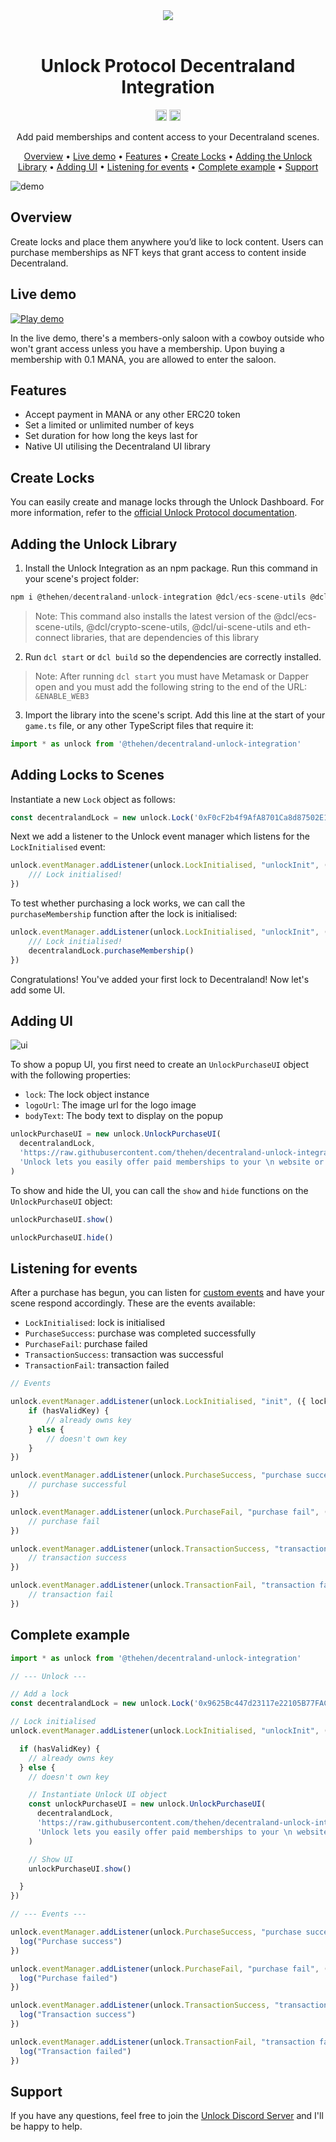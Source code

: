 
<div align="center">
  <img src="https://github.com/thehen/decentraland-unlock-integration/blob/readme/docs/img/logo.png?raw=true"><br><br>
  <h1>
    Unlock Protocol Decentraland Integration
  </h1>

<p align="center">
  <a href="https://badge.fury.io/js/%40thehen%2Fdecentraland-unlock-integration"><img src="https://badge.fury.io/js/%40thehen%2Fdecentraland-unlock-integration.svg" alt="npm version" height="18"></a>
  <a href="https://badge.fury.io/js/%40thehen%2Fdecentraland-unlock-integration"><img src="https://img.shields.io/badge/License-Apache%202.0-blue.svg" alt="License Apache 2.0" height="18"></a>
</p>

  <p>Add paid memberships and content access to your Decentraland scenes.</p>
</div>

<p align="center">
  <a href="#overview">Overview</a> •
  <a href="#live-demo">Live demo</a> •
  <a href="#features">Features</a> •
  <a href="#create-locks">Create Locks</a> •
  <a href="#adding-the-unlock-library">Adding the Unlock Library</a> •
  <a href="#adding-ui">Adding UI</a> •
  <a href="#listening-for-events">Listening for events</a> •
  <a href="#complete-example">Complete example</a> •
  <a href="#support">Support</a>
</p>

![demo](https://github.com/thehen/decentraland-unlock-integration/blob/readme/docs/img/demo.gif?raw=true)

## Overview

Create locks and place them anywhere you’d like to lock content. Users can purchase memberships as NFT keys that grant access to content inside Decentraland.

## Live demo

<a href="https://play.decentraland.org/?position=39,-64"><img src="https://github.com/thehen/decentraland-unlock-integration/blob/readme/docs/img/playdemo.png?raw=true" alt="Play demo"></a>

In the live demo, there's a members-only saloon with a cowboy outside who won't grant access unless you have a membership. Upon buying a membership with 0.1 MANA, you are allowed to enter the saloon.

## Features 
- Accept payment in MANA or any other ERC20 token
- Set a limited or unlimited number of keys 
- Set duration for how long the keys last for
- Native UI utilising the Decentraland UI library

## Create Locks

You can easily create and manage locks through the Unlock Dashboard. For more information, refer to the [official Unlock Protocol documentation](https://docs.unlock-protocol.com/creators/deploying-lock).


## Adding the Unlock Library

1. Install the Unlock Integration as an npm package. Run this command in your scene's project folder:

```typescript
npm i @thehen/decentraland-unlock-integration @dcl/ecs-scene-utils @dcl/crypto-scene-utils @dcl/ui-scene-utils eth-connect -B
```

> Note: This command also installs the latest version of the @dcl/ecs-scene-utils, @dcl/crypto-scene-utils, @dcl/ui-scene-utils and eth-connect libraries, that are dependencies of this library

2. Run `dcl start` or `dcl build` so the dependencies are correctly installed.

> Note: After running `dcl start` you must have Metamask or Dapper open and you must add the following string to the end of the URL: `&ENABLE_WEB3`

3. Import the library into the scene's script. Add this line at the start of your `game.ts` file, or any other TypeScript files that require it:

```typescript
import * as unlock from '@thehen/decentraland-unlock-integration'
```

## Adding Locks to Scenes

Instantiate a new `Lock` object as follows:

```typescript
const decentralandLock = new unlock.Lock('0xF0cF2b4f9AfA8701Ca8d87502E14be5C855eA70e')
```

Next we add a listener to the Unlock event manager which listens for the `LockInitialised` event:

```typescript
unlock.eventManager.addListener(unlock.LockInitialised, "unlockInit", ({ lock, hasValidKey }) => {
    /// Lock initialised!
})
```
To test whether purchasing a lock works, we can call the `purchaseMembership` function after the lock is initialised:
```typescript
unlock.eventManager.addListener(unlock.LockInitialised, "unlockInit", ({ lock, hasValidKey }) => {
    /// Lock initialised!
    decentralandLock.purchaseMembership()
})
```
Congratulations! You've added your first lock to Decentraland! Now let's add some UI.

## Adding UI

![ui](https://github.com/thehen/decentraland-unlock-integration/blob/readme/docs/img/ui.jpg?raw=true)

To show a popup UI, you first need to create an `UnlockPurchaseUI` object with the following properties:

- `lock`: The lock object instance
- `logoUrl`: The image url for the logo image
- `bodyText`: The body text to display on the popup

```typescript
unlockPurchaseUI = new unlock.UnlockPurchaseUI(
  decentralandLock,
  'https://raw.githubusercontent.com/thehen/decentraland-unlock-integration/master/images/unlock-logo-black.png',
  'Unlock lets you easily offer paid memberships to your \n website or application. On this website, members \n can leave comments and participate in discussion. \n It is free to try! Just click "purchase" below.'
)
```
To show and hide the UI, you can call the `show` and `hide` functions on the `UnlockPurchaseUI` object:

```typescript
unlockPurchaseUI.show()
```

```typescript
unlockPurchaseUI.hide()
```

## Listening for events

After a purchase has begun, you can listen for [custom events](https://docs.decentraland.org/development-guide/custom-events/) and have your scene respond accordingly. These are the events available:

- `LockInitialised`: lock is initialised 
- `PurchaseSuccess`: purchase was completed successfully
- `PurchaseFail`: purchase failed
- `TransactionSuccess`: transaction was successful
- `TransactionFail`: transaction failed

```typescript
// Events

unlock.eventManager.addListener(unlock.LockInitialised, "init", ({ lock, hasValidKey }) => {
    if (hasValidKey) {
        // already owns key
    } else {
        // doesn't own key
    }
})

unlock.eventManager.addListener(unlock.PurchaseSuccess, "purchase success", ({ lock }) => {
    // purchase successful
})

unlock.eventManager.addListener(unlock.PurchaseFail, "purchase fail", ({ lock }) => {
    // purchase fail
})

unlock.eventManager.addListener(unlock.TransactionSuccess, "transaction success", ({ lock }) => {
    // transaction success
})

unlock.eventManager.addListener(unlock.TransactionFail, "transaction fail", ({ lock }) => {
    // transaction fail
})
```

## Complete example

```typescript
import * as unlock from '@thehen/decentraland-unlock-integration'

// --- Unlock ---

// Add a lock
const decentralandLock = new unlock.Lock('0x9625Bc447d23117e22105B77FAC015F6B970f0C0')

// Lock initialised
unlock.eventManager.addListener(unlock.LockInitialised, "unlockInit", ({ lock, hasValidKey }) => {

  if (hasValidKey) {
    // already owns key 
  } else {
    // doesn't own key

    // Instantiate Unlock UI object
    const unlockPurchaseUI = new unlock.UnlockPurchaseUI(
      decentralandLock,
      'https://raw.githubusercontent.com/thehen/decentraland-unlock-integration/master/images/unlock-logo-black.png',
      'Unlock lets you easily offer paid memberships to your \n website or application. On this website, members \n can leave comments and participate in discussion. \n It is free to try! Just click "purchase" below.'
    )

    // Show UI 
    unlockPurchaseUI.show()

  }
})

// --- Events ---

unlock.eventManager.addListener(unlock.PurchaseSuccess, "purchase success", ({ lock }) => {
  log("Purchase success")
})

unlock.eventManager.addListener(unlock.PurchaseFail, "purchase fail", ({ lock }) => {
  log("Purchase failed")
})

unlock.eventManager.addListener(unlock.TransactionSuccess, "transaction success", ({ lock }) => {
  log("Transaction success")
})

unlock.eventManager.addListener(unlock.TransactionFail, "transaction fail", ({ lock }) => {
  log("Transaction failed")
})

```

## Support

If you have any questions, feel free to join the [Unlock Discord Server](https://docs.unlock-protocol.com/creators/plugins-and-integrations/discord) and I'll be happy to help.